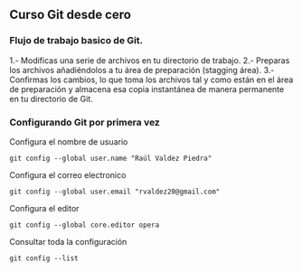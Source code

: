 ## Curso Git desde cero

### Flujo de trabajo basico de Git.
1.- Modificas una serie de archivos en tu directorio de trabajo.
2.- Preparas los archivos añadiéndolos a tu área de preparación (stagging área).
3.- Confirmas los cambios, lo que toma los archivos tal y como están en el área de preparación y almacena esa copia instantánea de manera permanente en tu directorio de Git.

### Configurando Git por primera vez
Configura el nombre de usuario
```
git config --global user.name "Raúl Valdez Piedra"
```
Configura el correo electronico
```
git config --global user.email "rvaldez20@gmail.com"
```
Configura el editor
```
git config --global core.editor opera
```
Consultar toda la configuración
```
git config --list
```
